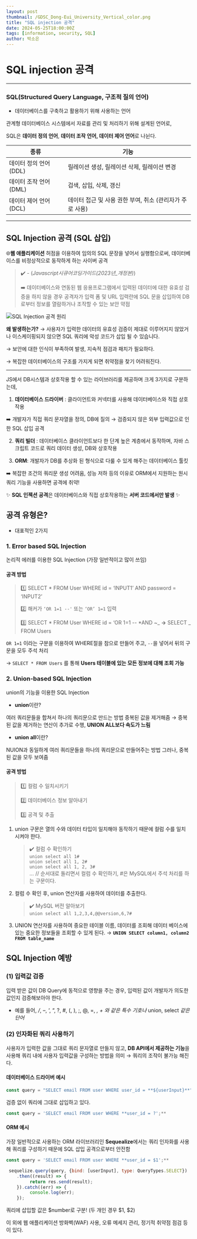 ```yaml
---
layout: post
thumbnail: /GDSC_Dong-Eui_University_Vertical_color.png
title: "SQL injection 공격"
date: 2024-05-25T18:00:00Z
tags: [information, security, SQL]
author: 박소은
---
```


# SQL injection 공격

---

### **SQL(Structured Query Language, 구조적 질의 언어)**

- 데이터베이스를 구축하고 활용하기 위해 사용하는 언어

관계형 데이터베이스 시스템에서 자료를 관리 및 처리하기 위해 설계된 언어로,

SQL은 **데이터 정의 언어**, **데이터 조작 언어, 데이터 제어 언어**로 나뉜다.

| 종류                   | 기능                                                     |
| ---------------------- | -------------------------------------------------------- |
| 데이터 정의 언어(DDL)  | 릴레이션 생성, 릴레이션 삭제, 릴레이션 변경              |
| 데이터 조작 언어(DML)  | 검색, 삽입, 삭제, 갱신                                   |
| 데이터 제어 언어 (DCL) | 데이터 접근 및 사용 권한 부여, 취소 (관리자가 주로 사용) |

---

## SQL Injection 공격 (SQL 삽입)

🌐**웹 애플리케이션** 허점을 이용하여 임의의 SQL 문장을 넣어서 실행함으로써, 데이터베이스를 비정상적으로 동작하게 하는 사이버 공격

> ✔️ - (_Javascript*시큐어코딩*가이드(2023년\_개정본)_)
>
> ➡️ 데이터베이스와 연동된 웹 응용프로그램에서 입력된 데이터에 대한 유효성 검증을 하지 않을 경우 공격자가 입력 폼 및 URL 입력란에 SQL 문을 삽입하여 DB로부터 정보를 열람하거나 조작할 수 있는 보안 약점

![SQL Injection 공격 원리](/assets/img/blogs/2024-05-25/SQL-Injection.png)

**왜 발생하는가?**
→ 사용자가 입력한 데이터의 유효성 검증이 제대로 이루어지지 않았거나 이스케이핑되지 않으면
SQL 쿼리에 악성 코드가 삽입 될 수 있습니다.

→ 보안에 대한 인식이 부족하여 발생, 지속적 점검과 패치가 필요하다.

→ 복잡한 데이터베이스의 구조를 가지게 되면 취약점을 찾기 어려워진다.

---

JS에서 DB시스템과 상호작용 할 수 있는 라이브러리를 제공하며 크게 3가지로 구분하는데,

1. **데이터베이스 드라이버** : 클라이언트와 커넥터를 사용해 데이터베이스와 직접 상호작용

➡️ 개발자가 직접 쿼리 문자열을 정의, DB에 질의
→ 검증되지 않은 외부 입력값으로 인한 SQL 삽입 공격

2. **쿼리 빌더** : 데이터베이스 클라이언트보다 한 단계 높은 계층에서 동작하며,
   자바 스크립트 코드로 쿼리 데이터 생성, DB와 상호작용

3. **ORM**: 개발자가 DB를 추상화 된 형식으로 다룰 수 있게 해주는 데이터베이스 툴킷

➡️ 복잡한 조건의 쿼리문 생성 어려움, 성능 저하 등의 이유로
ORM에서 지원하는 원시 쿼리 기능을 사용하면 공격에 취약!

✨ **SQL 인젝션 공격**은 데이터베이스와 직접 상호작용하는 **서버 코드에서만 발생** ✨




## 공격 유형은?

- 대표적인 2가지

### 1. Error based SQL Injection

논리적 에러를 이용한 SQL Injection (가장 일반적이고 많이 쓰임)

#### 공격 방법

> 1️⃣ SELECT \* FROM User WHERE id = ‘INPUT1’ AND password = ‘INPUT2’
>
> 2️⃣ 해커가 `‘OR 1=1 --'` 또는 `‘OR’ 1=1` 입력
>
> 3️⃣ SELECT * FROM User WHERE id = ‘OR 1=1 -- *AND ~_ **→** SELECT _ FROM Users

`OR 1=1` 이라는 구분을 이용하여 WHERE절을 참으로 만들어 주고, `--`을 넣어서 뒤의 구문을 모두 주석 처리

→ `SELECT * FROM Users` 를 통해 **Users 테이블에 있는 모든 정보에 대해 조회 가능**



### 2. Union-based SQL Injection

union의 기능을 이용한 SQL Injection

- **union**이란?

여러 쿼리문들을 합쳐서 하나의 쿼리문으로 만드는 방법
중복된 값을 제거해줌
→ 중복된 값을 제거하는 연산이 추가로 수행, **UNION ALL보다 속도가 느림**

- **union all**이란?

NUION과 동일하게 여러 쿼리문들을 하나의 쿼리문으로 만들어주는 방법
그러나, 중복된 값을 모두 보여줌




#### 공격 방법

> 1️⃣ 컬럼 수 일치시키기
>
> 2️⃣ 데이터베이스 정보 알아내기
>
> 3️⃣ 공격 및 추출



1. union 구문은 열의 수와 데이터 타입이 일치해야 동작하기 때문에 컬럼 수를 일치 시켜야 한다.

   > ✔️ 컬럼 수 확인하기  
   > `union select all 1#`  
   > `union select all 1, 2#`  
   > `union select all 1, 2, 3#`  
   > … // 순서대로 돌리면서 컬럼 수 확인하기, #은 MySQL에서 주석 처리를 하는 구문이다.

2. 컬럼 수 확인 후, union 연산자를 사용하여 데이터를 추출한다.

   > ✔️ MySQL 버전 알아보기  
   > `union select all 1,2,3,4,@@version,6,7#`

3. UNION 연산자를 사용하여 중요한 테이블 이름, 데이터를 조회해 데이터 베이스에 있는 중요한 정보들을 조회할 수 있게 된다. → **`UNION SELECT column1, column2 FROM table_name`**




## **SQL Injection 예방**

### (1) 입력값 검증

입력 받은 값이 DB Query에 동적으로 영향을 주는 경우, 입력된 값이 개발자가 의도한 값인지 검증해보아야 한다.

- 예를 들어, _/_, –, ‘, “, ?, #, (, ), ;, @, =, _, + 와 같은 특수 기호나_ union, select _같은 단어_



### (2) 인자화된 쿼리 사용하기

사용자가 입력한 값을 그대로 쿼리 문자열로 만들지 않고, **DB API에서 제공하는 기능**을 사용해 쿼리 내에 사용자 입력값을 구성하는 방법을 의미 → 쿼리의 조작이 불가능 해진다.

#### 데이터베이스 드라이버 예시

```javascript
const query = "SELECT email FROM user WHERE user_id = **${userInput}**";
```

검증 없이 쿼리에 그대로 삽입하고 있다.

```javascript
const query = 'SELECT email FROM user WHERE **user_id = ?';**
```

#### ORM 예시

가장 일반적으로 사용하는 ORM 라이브러리인 **Sequealize**에서는 쿼리 인자화를 사용해 쿼리를 구성하기 때문에 SQL 삽입 공격으로부터 안전함

```javascript
const query = 'SELECT email FROM user WHERE **user_id = $1';**

 sequelize.query(query, {bind: [userInput], type: QueryTypes.SELECT})
	.then((result) => {
		 return res.send(result);
	}).catch((err) => {
		 console.log(err);
	});
```

쿼리에 삽입할 값은 $number로 구분! (두 개인 경우 $1, $2)

이 외에 웹 애플리케이션 방화벽(WAF) 사용, 오류 메세지 관리, 정기적 취약점 점검 등이 있다.
